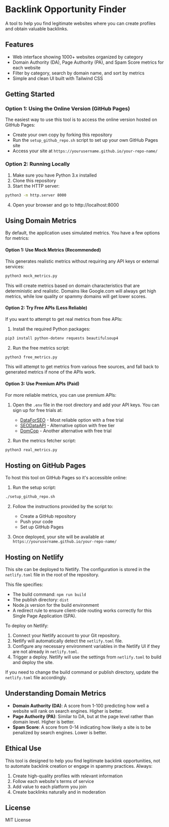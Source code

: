 # Backlink Opportunity Finder

A tool to help you find legitimate websites where you can create profiles and obtain valuable backlinks.

## Features

- Web interface showing 1000+ websites organized by category
- Domain Authority (DA), Page Authority (PA), and Spam Score metrics for each website
- Filter by category, search by domain name, and sort by metrics
- Simple and clean UI built with Tailwind CSS

## Getting Started

### Option 1: Using the Online Version (GitHub Pages)

The easiest way to use this tool is to access the online version hosted on GitHub Pages:
- Create your own copy by forking this repository
- Run the `setup_github_repo.sh` script to set up your own GitHub Pages site
- Access your site at `https://yourusername.github.io/your-repo-name/`

### Option 2: Running Locally

1. Make sure you have Python 3.x installed
2. Clone this repository
3. Start the HTTP server:

```bash
python3 -m http.server 8000
```

4. Open your browser and go to http://localhost:8000

## Using Domain Metrics

By default, the application uses simulated metrics. You have a few options for metrics:

#### Option 1: Use Mock Metrics (Recommended)

This generates realistic metrics without requiring any API keys or external services:

```bash
python3 mock_metrics.py
```

This will create metrics based on domain characteristics that are deterministic and realistic. Domains like Google.com will always get high metrics, while low quality or spammy domains will get lower scores.

#### Option 2: Try Free APIs (Less Reliable)

If you want to attempt to get real metrics from free APIs:

1. Install the required Python packages:

```bash
pip3 install python-dotenv requests beautifulsoup4
```

2. Run the free metrics script:

```bash
python3 free_metrics.py
```

This will attempt to get metrics from various free sources, and fall back to generated metrics if none of the APIs work.

#### Option 3: Use Premium APIs (Paid)

For more reliable metrics, you can use premium APIs:

1. Open the `.env` file in the root directory and add your API keys. You can sign up for free trials at:
   - [DataForSEO](https://dataforseo.com/) - Most reliable option with a free trial
   - [SEODataAPI](https://www.seodataapi.com/) - Alternative option with free tier
   - [DomCop](https://www.domcop.com/) - Another alternative with free trial

2. Run the metrics fetcher script:

```bash
python3 real_metrics.py
```

## Hosting on GitHub Pages

To host this tool on GitHub Pages so it's accessible online:

1. Run the setup script:

```bash
./setup_github_repo.sh
```

2. Follow the instructions provided by the script to:
   - Create a GitHub repository
   - Push your code
   - Set up GitHub Pages

3. Once deployed, your site will be available at `https://yourusername.github.io/your-repo-name/`

## Hosting on Netlify

This site can be deployed to Netlify. The configuration is stored in the `netlify.toml` file in the root of the repository.

This file specifies:
- The build command: `npm run build`
- The publish directory: `dist`
- Node.js version for the build environment
- A redirect rule to ensure client-side routing works correctly for this Single Page Application (SPA).

To deploy on Netlify:
1. Connect your Netlify account to your Git repository.
2. Netlify will automatically detect the `netlify.toml` file.
3. Configure any necessary environment variables in the Netlify UI if they are not already in `netlify.toml`.
4. Trigger a deploy. Netlify will use the settings from `netlify.toml` to build and deploy the site.

If you need to change the build command or publish directory, update the `netlify.toml` file accordingly.

## Understanding Domain Metrics

- **Domain Authority (DA)**: A score from 1-100 predicting how well a website will rank on search engines. Higher is better.
- **Page Authority (PA)**: Similar to DA, but at the page level rather than domain level. Higher is better.
- **Spam Score**: A score from 0-14 indicating how likely a site is to be penalized by search engines. Lower is better.

## Ethical Use

This tool is designed to help you find legitimate backlink opportunities, not to automate backlink creation or engage in spammy practices. Always:

1. Create high-quality profiles with relevant information
2. Follow each website's terms of service
3. Add value to each platform you join
4. Create backlinks naturally and in moderation

## License

MIT License
